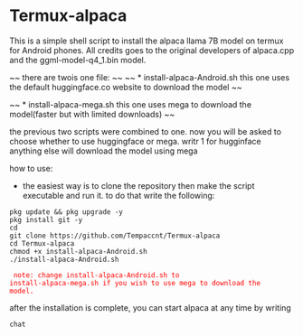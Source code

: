 # Termux-alpaca
This is a simple shell script to install the alpaca llama 7B model on termux for Android phones. 
All credits goes to the original developers of alpaca.cpp and the ggml-model-q4_1.bin model. 

~~ there are twois one file: ~~
~~ * install-alpaca-Android.sh this one uses the default huggingface.co website to download the model ~~

~~ * install-alpaca-mega.sh this one uses mega to download the model(faster but with limited downloads) ~~

the previous two scripts were combined to one. now you will be asked to choose whether to use huggingface or mega. writr 1 for hugginface anything else will download the model using mega

how to use:
* the easiest way is to clone the repository then make the script executable and run it. to do that write the following:

```
pkg update && pkg upgrade -y
pkg install git -y
cd
git clone https://github.com/Tempaccnt/Termux-alpaca
cd Termux-alpaca
chmod +x install-alpaca-Android.sh
./install-alpaca-Android.sh

```
<code style="color : red"> note: change install-alpaca-Android.sh to install-alpaca-mega.sh if you wish to use mega to download the model.</code>

after the installation is complete, you can start alpaca at any time by writing
```
chat

```
